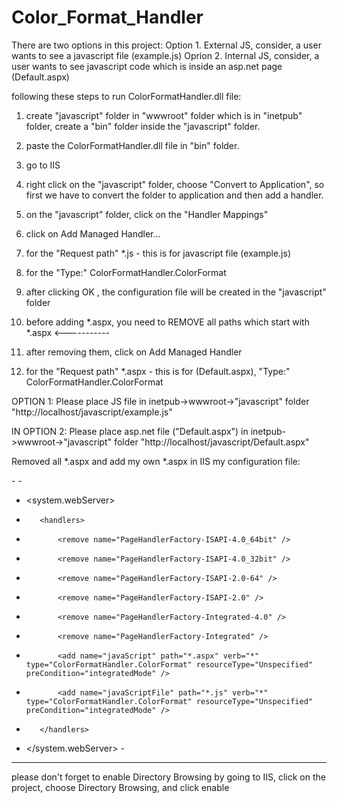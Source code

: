 # Color_Format_Handler

There are two options in this project:
Option 1. External JS, consider, a user wants to see a javascript file (example.js)
Oprion 2. Internal JS, consider, a user wants to see javascript code <script></script> which is inside 
an asp.net page (Default.aspx)

following these steps to run ColorFormatHandler.dll file:

1. create "javascript" folder in "wwwroot" folder which is in "inetpub" folder, create a "bin" folder inside 
the "javascript" folder.

2. paste the ColorFormatHandler.dll file in "bin" folder.

3. go to IIS

4. right click on the "javascript" folder, choose "Convert to Application", so first we have to convert the folder
to application and then add a handler.

5. on the "javascript" folder, click on the "Handler Mappings"

6. click on Add Managed Handler...

7. for the "Request path" *.js - this is for javascript file (example.js)

8. for the "Type:" ColorFormatHandler.ColorFormat

9. after clicking OK , the configuration file will be created in the "javascript" folder 

10. before adding *.aspx, you need to REMOVE all paths which start with *.aspx  <-----------

11. after removing them, click on Add Managed Handler

12. for the "Request path" *.aspx - this is for <script></script> (Default.aspx),  "Type:" ColorFormatHandler.ColorFormat


OPTION 1: Please place JS file in inetpub->wwwroot->"javascript" folder
"http://localhost/javascript/example.js"

IN OPTION 2: Please place asp.net file ("Default.aspx") in inetpub->wwwroot->"javascript" folder
"http://localhost/javascript/Default.aspx"

Removed all *.aspx and add my own *.aspx in IIS
my configuration file:

-<?xml version="1.0" encoding="UTF-8"?>
-<configuration>
-    <system.webServer>
-        <handlers>
-            <remove name="PageHandlerFactory-ISAPI-4.0_64bit" />
-            <remove name="PageHandlerFactory-ISAPI-4.0_32bit" />
-            <remove name="PageHandlerFactory-ISAPI-2.0-64" />
-            <remove name="PageHandlerFactory-ISAPI-2.0" />
-            <remove name="PageHandlerFactory-Integrated-4.0" />
-            <remove name="PageHandlerFactory-Integrated" />
-            <add name="javaScript" path="*.aspx" verb="*" type="ColorFormatHandler.ColorFormat" resourceType="Unspecified" preCondition="integratedMode" />
-            <add name="javaScriptFile" path="*.js" verb="*" type="ColorFormatHandler.ColorFormat" resourceType="Unspecified" preCondition="integratedMode" />
-        </handlers>
-    </system.webServer>
-</configuration>

------
please don't forget to enable Directory Browsing by going to IIS, click on the project, choose Directory Browsing,
and click enable
